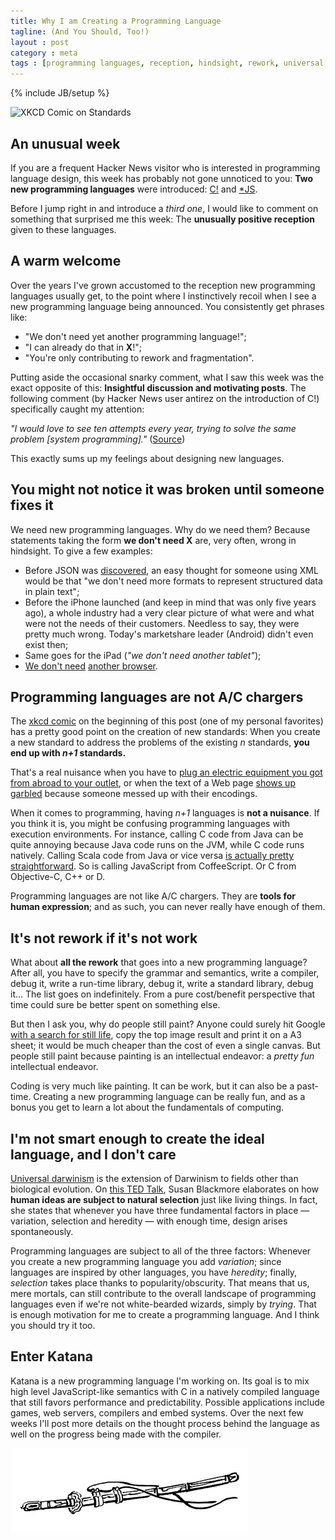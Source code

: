 ```yaml
---
title: Why I am Creating a Programming Language
tagline: (And You Should, Too!)
layout : post
category : meta
tags : [programming languages, reception, hindsight, rework, universal darwinism]
---
```

{% include JB/setup %}

![XKCD Comic on Standards](http://imgs.xkcd.com/comics/standards.png)

## An unusual week

If you are a frequent Hacker News visitor who is interested in programming language design, this week has probably not gone unnoticed to you: **Two new programming languages** were introduced: [C!](http://blog.lse.epita.fr/articles/12-c---system-oriented-programming.html) and [&#42;JS](http://mbebenita.github.com/Mvm/).

Before I jump right in and introduce a *third one*, I would like to comment on something that surprised me this week: The **unusually positive reception** given to these languages.

## A warm welcome

Over the years I've grown accustomed to the reception new programming languages usually get, to the point where I instinctively recoil when I see a new programming language being announced. You consistently get phrases like:

* "We don't need yet another programming language!";
* "I can already do that in <b>X</b>!";
* "You're only contributing to rework and fragmentation".

Putting aside the occasional snarky comment, what I saw this week was the exact opposite of this: **Insightful discussion and motivating posts**. The following comment (by Hacker News user antirez on the introduction of C!) specifically caught my attention:

*"I would love to see ten attempts every year, trying to solve the same  problem &#91;system programming&#93;."* ([Source](http://news.ycombinator.com/item?id=3948808))

This exactly sums up my feelings about designing new languages.

## You might not notice it was broken until someone fixes it

We need new programming languages. Why do we need them? Because statements taking the form **we don't need X** are, very often, wrong in hindsight. To give a few examples:

* Before JSON was [discovered](http://inkdroid.org/journal/2012/04/30/lessons-of-json/), an easy thought for someone using XML would be that "we don't need more formats to represent structured data in plain text";
* Before the iPhone launched (and keep in mind that was only five years ago), a whole industry had a very clear picture of what were and what were not the needs of their customers. Needless to say, they were pretty much wrong. Today's marketshare leader (Android) didn't even exist then;
* Same goes for the iPad (*"we don't need another tablet"*);
* [We don't need](http://www.extremetech.com/computing/79620-who-cares-about-googles-chrome-browser) [another browser](http://untyped.com/untyping/2008/09/02/googles-chrome-browser/).

## Programming languages are not A/C chargers

The [xkcd comic](http://xkcd.com/927/) on the beginning of this post (one of my personal favorites) has a pretty good point on the creation of new standards: When you create a new standard to address the problems of the existing *n* standards, **you end up with *n+1* standards.**

That's a real nuisance when you have to [plug an electric equipment you got from abroad to your outlet](http://en.wikipedia.org/wiki/AC_power_plugs_and_sockets#Types_in_present_use), or when the text of a Web page [shows up garbled](http://en.wikipedia.org/wiki/Mojibake) because someone messed up with their encodings.

When it comes to programming, having *n+1* languages is **not a nuisance**. If you think it is, you might be confusing programming languages with execution environments. For instance, calling C code from Java can be quite annoying because Java code runs on the JVM, while C code runs natively. Calling Scala code from Java or vice versa [is actually pretty straightforward](http://www.codecommit.com/blog/java/interop-between-java-and-scala). So is calling JavaScript from CoffeeScript. Or C from Objective-C, C++ or D.

Programming languages are not like A/C chargers. They are **tools for human expression**; and as such, you can never really have enough of them.

## It's not rework if it's not work

What about **all the rework** that goes into a new programming language? After all, you have to specify the grammar and semantics, write a compiler, debug it, write a run-time library, debug it, write a standard library, debug it... The list goes on indefinitely. From a pure cost/benefit perspective that time could sure be better spent on something else.

But then I ask you, why do people still paint? Anyone could surely hit Google [with a search for still life](http://www.google.com/search?q=still+life), copy the top image result and print it on a A3 sheet; it would be much cheaper than the cost of even a single canvas. But people still paint because painting is an intellectual endeavor: a *pretty fun* intellectual endeavor.

Coding is very much like painting. It can be work, but it can also be a past-time. Creating a new programming language can be really fun, and as a bonus you get to learn a lot about the fundamentals of computing.

## I'm not smart enough to create the ideal language, and I don't care

[Universal darwinism](http://en.wikipedia.org/wiki/Universal_Darwinism) is the extension of Darwinism to fields other than biological evolution. On [this TED Talk](http://www.ted.com/talks/susan_blackmore_on_memes_and_temes.html), Susan Blackmore elaborates on how **human ideas are subject to natural selection** just like living things. In fact, she states that whenever you have three fundamental factors in place &mdash; variation, selection and heredity &mdash; with enough time, design arises spontaneously.

Programming languages are subject to all of the three factors: Whenever you create a new programming language you add *variation*; since languages are inspired by other languages, you have *heredity*; finally, *selection* takes place thanks to popularity/obscurity. That means that us, mere mortals, can still contribute to the overall landscape of programming languages even if we're not white-bearded wizards, simply by *trying*. That is enough motivation for me to create a programming language. And I think you should try it too.

## Enter Katana

Katana is a new programming language I'm working on. Its goal is to mix high level JavaScript-like semantics with C in a natively compiled language that still favors performance and predictability. Possible applications include games, web servers, compilers and embed systems. Over the next few weeks I'll post more details on the thought process behind the language as well on the progress being made with the compiler.

![Katana Logo](/assets/images/logo.png)